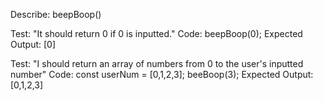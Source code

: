 Describe: beepBoop()

<!-- test 1 -->
Test: "It should return 0 if 0 is inputted."
Code: beepBoop(0);
Expected Output: [0]


<!-- test 2 -->
Test: "I should return an array of numbers from 0 to the user's inputted number"
Code: 
const userNum = [0,1,2,3];
beeBoop(3);
Expected Output: [0,1,2,3]